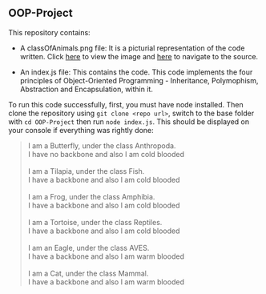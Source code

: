 ## OOP-Project

This repository contains:
* A classOfAnimals.png file: It is a picturial representation of the code written. Click [here](https://cdn1.byjus.com/wp-content/uploads/2019/04/Animal-Kingdom-Classification-of-Animal-Kingdom.png) to view the image and [here](https://byjus.com/biology/animal-kingdom/) to navigate to the source.

* An index.js file: This contains the code. This code implements the four principles of Object-Oriented Programming - Inheritance, Polymophism, Abstraction and Encapsulation, within it.

To run this code successfully, first, you must have node installed. Then clone the repository using `git clone <repo url>`, switch to the base folder with `cd OOP-Project` then run `node index.js`. This should be displayed on your console if everything was rightly done:
<blockquote>
I am a Butterfly, under the class Anthropoda.<br/>
I have no backbone and also I am cold blooded
<br/><br/>  
I am a Tilapia, under the class Fish.<br/>
I have a backbone and also I am cold blooded
<br/><br/>
I am a Frog, under the class Amphibia.<br/>
I have a backbone and also I am cold blooded
<br/><br/>
I am a Tortoise, under the class Reptiles.<br/>
I have a backbone and also I am cold blooded
<br/><br/>
I am an Eagle, under the class AVES.<br/>
I have a backbone and also I am warm blooded
<br/><br/>
I am a Cat, under the class Mammal.<br/>
I have a backbone and also I am warm blooded
</blockquote>
